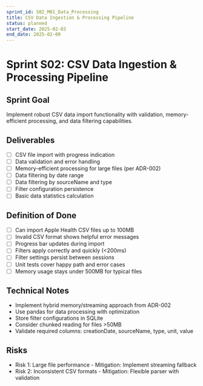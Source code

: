 ```yaml
---
sprint_id: S02_M01_Data_Processing
title: CSV Data Ingestion & Processing Pipeline
status: planned
start_date: 2025-02-03
end_date: 2025-02-09
---
```


# Sprint S02: CSV Data Ingestion & Processing Pipeline

## Sprint Goal
Implement robust CSV data import functionality with validation, memory-efficient processing, and data filtering capabilities.

## Deliverables
- [ ] CSV file import with progress indication
- [ ] Data validation and error handling
- [ ] Memory-efficient processing for large files (per ADR-002)
- [ ] Data filtering by date range
- [ ] Data filtering by sourceName and type
- [ ] Filter configuration persistence
- [ ] Basic data statistics calculation

## Definition of Done
- [ ] Can import Apple Health CSV files up to 100MB
- [ ] Invalid CSV format shows helpful error messages
- [ ] Progress bar updates during import
- [ ] Filters apply correctly and quickly (<200ms)
- [ ] Filter settings persist between sessions
- [ ] Unit tests cover happy path and error cases
- [ ] Memory usage stays under 500MB for typical files

## Technical Notes
- Implement hybrid memory/streaming approach from ADR-002
- Use pandas for data processing with optimization
- Store filter configurations in SQLite
- Consider chunked reading for files >50MB
- Validate required columns: creationDate, sourceName, type, unit, value

## Risks
- Risk 1: Large file performance - Mitigation: Implement streaming fallback
- Risk 2: Inconsistent CSV formats - Mitigation: Flexible parser with validation